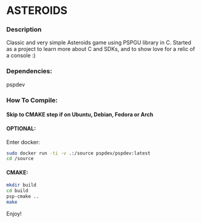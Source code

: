 # ASTEROIDS

### Description
Classic and very simple Asteroids game using PSPGU library in C.
Started as a project to learn more about C and SDKs, and to show love for a relic of a console :)

### Dependencies:
pspdev

### How To Compile:
#### Skip to CMAKE step if on Ubuntu, Debian, Fedora or Arch
#### OPTIONAL:
Enter docker:
```bash
sudo docker run -ti -v .:/source pspdev/pspdev:latest
cd /source
```

#### CMAKE:
```bash
mkdir build
cd build
psp-cmake ..
make
```

Enjoy!

